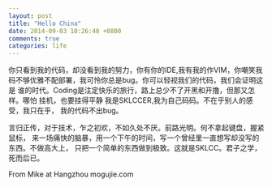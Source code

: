 ```yaml
---
layout: post
title: "Hello China"
date: 2014-09-03 10:26:48 +0800
comments: true
categories: life
---
```


你只看到我的代码，却没看到我的努力，你有你的IDE,我有我的作VIM，你嘲笑我
码不够优雅不配部署，我可怜你总是bug。你可以轻视我们的代码，我们会证明这是
谁的时代。Coding是注定快乐的旅行，路上总少不了开黑和开撸，但那又怎样。哪怕
挂机，也要挂得平静 我是SKLCCER,我为自己码码。不在乎别人的感受，我只在乎，
我的代码不出bug。

言归正传，对于技术，乍之初欢，不如久处不厌。前路光明。何不拿起键盘，握紧鼠标，
来一场痛快的脑暴，用一个下午的时间，写一个曾经里一直想写却没写的东西。不做高大上，
只把一个简单的东西做到极致。这就是SKLCC。君子之学，死而后已。


From Mike at Hangzhou mogujie.com